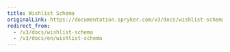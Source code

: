 ```yaml
---
title: Wishlist Schema
originalLink: https://documentation.spryker.com/v3/docs/wishlist-schema
redirect_from:
  - /v3/docs/wishlist-schema
  - /v3/docs/en/wishlist-schema
---
```



